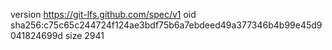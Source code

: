 version https://git-lfs.github.com/spec/v1
oid sha256:c75c65c244724f124ae3bdf75b6a7ebdeed49a377346b4b99e45d9041824699d
size 2941
